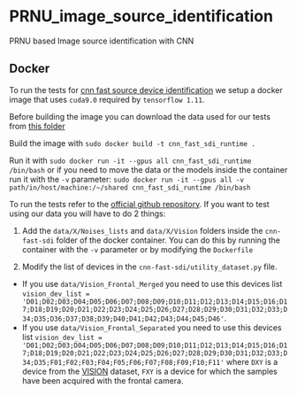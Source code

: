 # PRNU_image_source_identification
PRNU based Image source identification with CNN

## Docker
To run the tests for [cnn fast source device identification](https://github.com/polimi-ispl/cnn-fast-sdi) we setup a docker image that uses `cuda9.0` required by `tensorflow 1.11`.

Before building the image you can download the data used for our tests from [this folder](https://drive.google.com/drive/folders/1acw1PHVOqNpinJwpvI-08Xs-r1DE_AkD?usp=sharing)

Build the image with `sudo docker build -t cnn_fast_sdi_runtime .`

Run it with `sudo docker run -it --gpus all cnn_fast_sdi_runtime /bin/bash` or if you need to move the data or the models inside the container run it with the `-v` parameter: `sudo docker run -it --gpus all -v path/in/host/machine:/~/shared cnn_fast_sdi_runtime /bin/bash`

To run the tests refer to the [official github repository](https://github.com/polimi-ispl/cnn-fast-sdi). If you want to test using our data you will have to do 2 things:

1. Add the `data/X/Noises_lists` and `data/X/Vision` folders inside the `cnn-fast-sdi` folder of the docker container. You can do this by running the container with the `-v` parameter or by modifying the `Dockerfile`

2. Modify the list of devices in the `cnn-fast-sdi/utility_dataset.py` file. 
* If you use `data/Vision_Frontal_Merged` you need to use this devices list `vision_dev_list = 'D01;D02;D03;D04;D05;D06;D07;D08;D09;D10;D11;D12;D13;D14;D15;D16;D17;D18;D19;D20;D21;D22;D23;D24;D25;D26;D27;D28;D29;D30;D31;D32;D33;D34;D35;D36;D37;D38;D39;D40;D41;D42;D43;D44;D45;D46'`. 
* If you use `data/Vision_Frontal_Separated` you need to use this devices list `vision_dev_list = 'D01;D02;D03;D04;D05;D06;D07;D08;D09;D10;D11;D12;D13;D14;D15;D16;D17;D18;D19;D20;D21;D22;D23;D24;D25;D26;D27;D28;D29;D30;D31;D32;D33;D34;D35;F01;F02;F03;F04;F05;F06;F07;F08;F09;F10;F11'` where `DXY` is a device from the [VISION](https://lesc.dinfo.unifi.it/VISION/) dataset, `FXY` is a device for which the samples have been acquired with the frontal camera.
